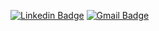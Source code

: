 

[![Linkedin Badge](https://img.shields.io/badge/-brandincanfield-blue?style=flat-square&logo=Linkedin&logoColor=white&link=https://www.linkedin.com/in/brandincanfield/)](https://www.linkedin.com/in/brandincanfield/)
[![Gmail Badge](https://img.shields.io/badge/-brandincanfield@gmail.com-c14438?style=flat-square&logo=Gmail&logoColor=white&link=mailto:brandincanfield@gmail.com)](mailto:brandincanfield@gmail.com)
